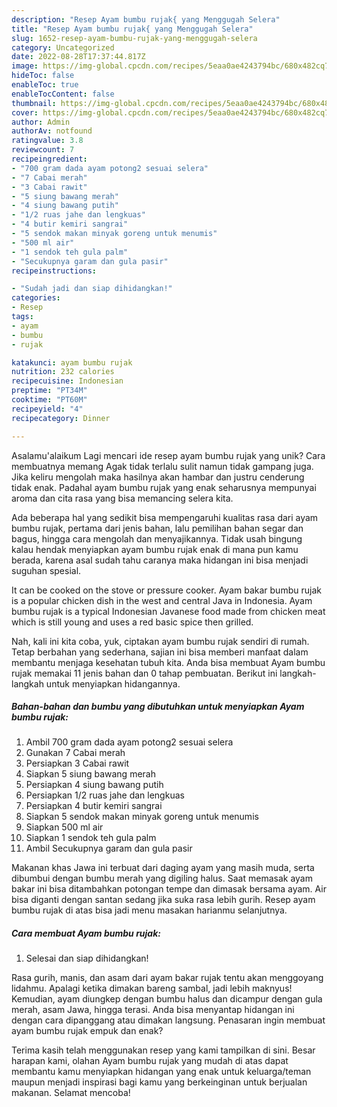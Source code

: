 ```yaml
---
description: "Resep Ayam bumbu rujak{ yang Menggugah Selera"
title: "Resep Ayam bumbu rujak{ yang Menggugah Selera"
slug: 1652-resep-ayam-bumbu-rujak-yang-menggugah-selera
category: Uncategorized
date: 2022-08-28T17:37:44.817Z
image: https://img-global.cpcdn.com/recipes/5eaa0ae4243794bc/680x482cq70/ayam-bumbu-rujak-foto-resep-utama.jpg
hideToc: false
enableToc: true
enableTocContent: false
thumbnail: https://img-global.cpcdn.com/recipes/5eaa0ae4243794bc/680x482cq70/ayam-bumbu-rujak-foto-resep-utama.jpg
cover: https://img-global.cpcdn.com/recipes/5eaa0ae4243794bc/680x482cq70/ayam-bumbu-rujak-foto-resep-utama.jpg
author: Admin
authorAv: notfound
ratingvalue: 3.8
reviewcount: 7
recipeingredient:
- "700 gram dada ayam potong2 sesuai selera"
- "7 Cabai merah"
- "3 Cabai rawit"
- "5 siung bawang merah"
- "4 siung bawang putih"
- "1/2 ruas jahe dan lengkuas"
- "4 butir kemiri sangrai"
- "5 sendok makan minyak goreng untuk menumis"
- "500 ml air"
- "1 sendok teh gula palm"
- "Secukupnya garam dan gula pasir"
recipeinstructions:

- "Sudah jadi dan siap dihidangkan!"
categories:
- Resep
tags:
- ayam
- bumbu
- rujak

katakunci: ayam bumbu rujak 
nutrition: 232 calories
recipecuisine: Indonesian
preptime: "PT34M"
cooktime: "PT60M"
recipeyield: "4"
recipecategory: Dinner

---
```



Asalamu'alaikum Lagi mencari ide resep ayam bumbu rujak yang unik? Cara membuatnya memang Agak tidak terlalu sulit namun tidak gampang juga. Jika keliru mengolah maka hasilnya akan hambar dan justru cenderung tidak enak. Padahal ayam bumbu rujak yang enak seharusnya mempunyai aroma dan cita rasa yang bisa memancing selera kita.


Ada beberapa hal yang sedikit bisa mempengaruhi kualitas rasa dari ayam bumbu rujak, pertama dari jenis bahan, lalu pemilihan bahan segar dan bagus, hingga cara mengolah dan menyajikannya. Tidak usah bingung kalau hendak menyiapkan ayam bumbu rujak enak di mana pun kamu berada, karena asal sudah tahu caranya maka hidangan ini bisa menjadi suguhan spesial.

It can be cooked on the stove or pressure cooker. Ayam bakar bumbu rujak is a popular chicken dish in the west and central Java in Indonesia. Ayam bumbu rujak is a typical Indonesian Javanese food made from chicken meat which is still young and uses a red basic spice then grilled.


Nah, kali ini kita coba, yuk, ciptakan ayam bumbu rujak sendiri di rumah. Tetap berbahan yang sederhana, sajian ini bisa memberi manfaat dalam membantu menjaga kesehatan tubuh kita. Anda bisa membuat Ayam bumbu rujak memakai 11 jenis bahan dan 0 tahap pembuatan. Berikut ini langkah-langkah untuk menyiapkan hidangannya.

<!--inarticleads1-->

##### Bahan-bahan dan bumbu yang dibutuhkan untuk menyiapkan Ayam bumbu rujak:

1. Ambil 700 gram dada ayam potong2 sesuai selera
1. Gunakan 7 Cabai merah
1. Persiapkan 3 Cabai rawit
1. Siapkan 5 siung bawang merah
1. Persiapkan 4 siung bawang putih
1. Persiapkan 1/2 ruas jahe dan lengkuas
1. Persiapkan 4 butir kemiri sangrai
1. Siapkan 5 sendok makan minyak goreng untuk menumis
1. Siapkan 500 ml air
1. Siapkan 1 sendok teh gula palm
1. Ambil Secukupnya garam dan gula pasir


Makanan khas Jawa ini terbuat dari daging ayam yang masih muda, serta dibumbui dengan bumbu merah yang digiling halus. Saat memasak ayam bakar ini bisa ditambahkan potongan tempe dan dimasak bersama ayam. Air bisa diganti dengan santan sedang jika suka rasa lebih gurih. Resep ayam bumbu rujak di atas bisa jadi menu masakan harianmu selanjutnya. 

<!--inarticleads2-->

##### Cara membuat Ayam bumbu rujak:


1. Selesai dan siap dihidangkan!

Rasa gurih, manis, dan asam dari ayam bakar rujak tentu akan menggoyang lidahmu. Apalagi ketika dimakan bareng sambal, jadi lebih maknyus! Kemudian, ayam diungkep dengan bumbu halus dan dicampur dengan gula merah, asam Jawa, hingga terasi. Anda bisa menyantap hidangan ini dengan cara dipanggang atau dimakan langsung. Penasaran ingin membuat ayam bumbu rujak empuk dan enak? 

Terima kasih telah menggunakan resep yang kami tampilkan di sini. Besar harapan kami, olahan Ayam bumbu rujak yang mudah di atas dapat membantu kamu menyiapkan hidangan yang enak untuk keluarga/teman maupun menjadi inspirasi bagi kamu yang berkeinginan untuk berjualan makanan. Selamat mencoba!

